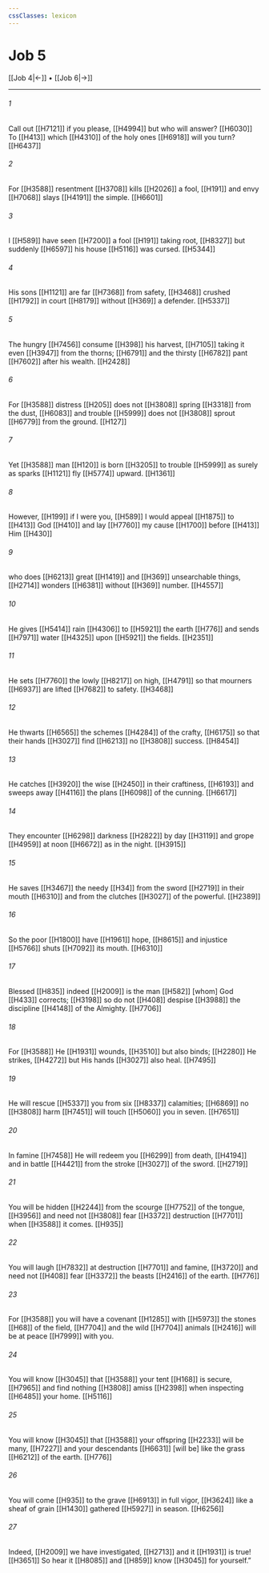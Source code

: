 ```yaml
---
cssClasses: lexicon
---
```


# Job 5

[[Job 4|←]] • [[Job 6|→]]

---

###### 1
Call out [[H7121]] if you please, [[H4994]] but who will answer? [[H6030]] To [[H413]] which [[H4310]] of the holy ones [[H6918]] will you turn? [[H6437]]

###### 2
For [[H3588]] resentment [[H3708]] kills [[H2026]] a fool, [[H191]] and envy [[H7068]] slays [[H4191]] the simple. [[H6601]]

###### 3
I [[H589]] have seen [[H7200]] a fool [[H191]] taking root, [[H8327]] but suddenly [[H6597]] his house [[H5116]] was cursed. [[H5344]]

###### 4
His sons [[H1121]] are far [[H7368]] from safety, [[H3468]] crushed [[H1792]] in court [[H8179]] without [[H369]] a defender. [[H5337]]

###### 5
The hungry [[H7456]] consume [[H398]] his harvest, [[H7105]] taking it even [[H3947]] from the thorns; [[H6791]] and the thirsty [[H6782]] pant [[H7602]] after his wealth. [[H2428]]

###### 6
For [[H3588]] distress [[H205]] does not [[H3808]] spring [[H3318]] from the dust, [[H6083]] and trouble [[H5999]] does not [[H3808]] sprout [[H6779]] from the ground. [[H127]]

###### 7
Yet [[H3588]] man [[H120]] is born [[H3205]] to trouble [[H5999]] as surely as sparks [[H1121]] fly [[H5774]] upward. [[H1361]]

###### 8
However, [[H199]] if I were you, [[H589]] I would appeal [[H1875]] to [[H413]] God [[H410]] and lay [[H7760]] my cause [[H1700]] before [[H413]] Him [[H430]]

###### 9
who does [[H6213]] great [[H1419]] and [[H369]] unsearchable things, [[H2714]] wonders [[H6381]] without [[H369]] number. [[H4557]]

###### 10
He gives [[H5414]] rain [[H4306]] to [[H5921]] the earth [[H776]] and sends [[H7971]] water [[H4325]] upon [[H5921]] the fields. [[H2351]]

###### 11
He sets [[H7760]] the lowly [[H8217]] on high, [[H4791]] so that mourners [[H6937]] are lifted [[H7682]] to safety. [[H3468]]

###### 12
He thwarts [[H6565]] the schemes [[H4284]] of the crafty, [[H6175]] so that their hands [[H3027]] find [[H6213]] no [[H3808]] success. [[H8454]]

###### 13
He catches [[H3920]] the wise [[H2450]] in their craftiness, [[H6193]] and sweeps away [[H4116]] the plans [[H6098]] of the cunning. [[H6617]]

###### 14
They encounter [[H6298]] darkness [[H2822]] by day [[H3119]] and grope [[H4959]] at noon [[H6672]] as in the night. [[H3915]]

###### 15
He saves [[H3467]] the needy [[H34]] from the sword [[H2719]] in their mouth [[H6310]] and from the clutches [[H3027]] of the powerful. [[H2389]]

###### 16
So the poor [[H1800]] have [[H1961]] hope, [[H8615]] and injustice [[H5766]] shuts [[H7092]] its mouth. [[H6310]]

###### 17
Blessed [[H835]] indeed [[H2009]] is the man [[H582]] [whom] God [[H433]] corrects; [[H3198]] so do not [[H408]] despise [[H3988]] the discipline [[H4148]] of the Almighty. [[H7706]]

###### 18
For [[H3588]] He [[H1931]] wounds, [[H3510]] but also binds; [[H2280]] He strikes, [[H4272]] but His hands [[H3027]] also heal. [[H7495]]

###### 19
He will rescue [[H5337]] you from six [[H8337]] calamities; [[H6869]] no [[H3808]] harm [[H7451]] will touch [[H5060]] you  in seven. [[H7651]]

###### 20
In famine [[H7458]] He will redeem you [[H6299]] from death, [[H4194]] and in battle [[H4421]] from the stroke [[H3027]] of the sword. [[H2719]]

###### 21
You will be hidden [[H2244]] from the scourge [[H7752]] of the tongue, [[H3956]] and need not [[H3808]] fear [[H3372]] destruction [[H7701]] when [[H3588]] it comes. [[H935]]

###### 22
You will laugh [[H7832]] at destruction [[H7701]] and famine, [[H3720]] and need not [[H408]] fear [[H3372]] the beasts [[H2416]] of the earth. [[H776]]

###### 23
For [[H3588]] you will have a covenant [[H1285]] with [[H5973]] the stones [[H68]] of the field, [[H7704]] and the wild [[H7704]] animals [[H2416]] will be at peace [[H7999]] with you. 

###### 24
You will know [[H3045]] that [[H3588]] your tent [[H168]] is secure, [[H7965]] and find nothing [[H3808]] amiss [[H2398]] when inspecting [[H6485]] your home. [[H5116]]

###### 25
You will know [[H3045]] that [[H3588]] your offspring [[H2233]] will be many, [[H7227]] and your descendants [[H6631]] [will be] like the grass [[H6212]] of the earth. [[H776]]

###### 26
You will come [[H935]] to the grave [[H6913]] in full vigor, [[H3624]] like a sheaf of grain [[H1430]] gathered [[H5927]] in season. [[H6256]]

###### 27
Indeed, [[H2009]] we have investigated, [[H2713]] and it [[H1931]] is true! [[H3651]] So hear it [[H8085]] and [[H859]] know [[H3045]] for yourself.” 

